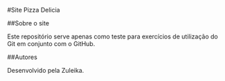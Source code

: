 #Site Pizza Delicia

##Sobre o site

Este repositório serve apenas como teste para exercícios de
utilização do Git em conjunto com o GitHub.

##Autores

Desenvolvido pela Zuleika.